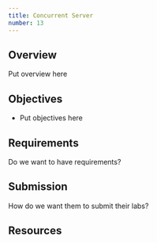 ```yaml
---
title: Concurrent Server
number: 13
---
```



## Overview

Put overview here

## Objectives

- Put objectives here

## Requirements

Do we want to have requirements?

## Submission

How do we want them to submit their labs?


## Resources



